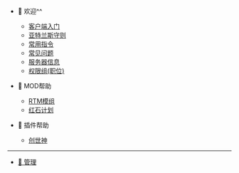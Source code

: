 * 🎉 欢迎^^

  * [客户端入门](welcome/client.md)
  * [亚特兰斯守则](welcome/rules.md)
  * [常用指令](welcome/commands.md)
  * [常见问题](welcome/faq.md)
  * [服务器信息](welcome/servers.md)
  * [权限组(职位)](welcome/groups.md)

* 📖 MOD帮助
  * [RTM模组](mods/rtm.md)
  * [红石计划](mods/projectred.md)


* 📖 插件帮助
  
  * [创世神](plugins/worldedit.md)

----

* [👮 管理](staff.md)
